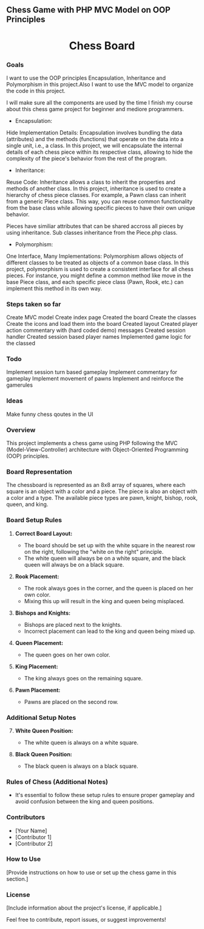 ## Chess Game with PHP MVC Model on OOP Principles

<h1 align="center">Chess Board</h1>

### Goals

I want to use the OOP principles Encapsulation, Inheritance and Polymorphism in this project.Also I want to use the MVC model to organize the code in this project.

I will make sure all the components are used by the time I finish my course about this chess game project for beginner and mediore programmers.

- Encapsulation:

Hide Implementation Details: Encapsulation involves bundling the data (attributes) and the methods (functions) that operate on the data into a single unit, i.e., a class. In this project, we will encapsulate the internal details of each chess piece within its respective class, allowing to hide the complexity of the piece's behavior from the rest of the program.

- Inheritance:

Reuse Code: Inheritance allows a class to inherit the properties and methods of another class. In this project, inheritance is used to create a hierarchy of chess piece classes. For example, a Pawn class can inherit from a generic Piece class. This way, you can reuse common functionality from the base class while allowing specific pieces to have their own unique behavior.

Pieces have similiar attributes that can be shared accross all pieces by using inheritance. Sub classes inheritance from the Piece.php class.

- Polymorphism:

One Interface, Many Implementations: Polymorphism allows objects of different classes to be treated as objects of a common base class. In this project, polymorphism is used to create a consistent interface for all chess pieces. For instance, you might define a common method like move in the base Piece class, and each specific piece class (Pawn, Rook, etc.) can implement this method in its own way.

### Steps taken so far

Create MVC model
Create index page
Created the board
Create the classes
Create the icons and load them into the board
Created layout
Created player action commentary with (hard coded demo) messages
Created session handler
Created session based player names
Implemented game logic for the classed

### Todo
Implement session turn based gameplay
Implement commentary for gameplay
Implement movement of pawns
Implement and reinforce the gamerules


### Ideas
Make funny chess qoutes in the UI


### Overview

This project implements a chess game using PHP following the MVC (Model-View-Controller) architecture with Object-Oriented Programming (OOP) principles.

### Board Representation

The chessboard is represented as an 8x8 array of squares, where each square is an object with a color and a piece. The piece is also an object with a color and a type. The available piece types are pawn, knight, bishop, rook, queen, and king.

### Board Setup Rules

1. **Correct Board Layout:**
   - The board should be set up with the white square in the nearest row on the right, following the "white on the right" principle.
   - The white queen will always be on a white square, and the black queen will always be on a black square.

2. **Rook Placement:**
   - The rook always goes in the corner, and the queen is placed on her own color.
   - Mixing this up will result in the king and queen being misplaced.

3. **Bishops and Knights:**
   - Bishops are placed next to the knights.
   - Incorrect placement can lead to the king and queen being mixed up.

4. **Queen Placement:**
   - The queen goes on her own color.

5. **King Placement:**
   - The king always goes on the remaining square.

6. **Pawn Placement:**
   - Pawns are placed on the second row.

### Additional Setup Notes

7. **White Queen Position:**
   - The white queen is always on a white square.

8. **Black Queen Position:**
   - The black queen is always on a black square.

### Rules of Chess (Additional Notes)

- It's essential to follow these setup rules to ensure proper gameplay and avoid confusion between the king and queen positions.

### Contributors

- [Your Name]
- [Contributor 1]
- [Contributor 2]

### How to Use

[Provide instructions on how to use or set up the chess game in this section.]

### License

[Include information about the project's license, if applicable.]

Feel free to contribute, report issues, or suggest improvements!